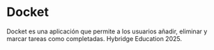 # Docket
Docket es una aplicación que permite a los usuarios añadir, eliminar y marcar tareas como completadas. Hybridge Education 2025.
